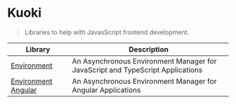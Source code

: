 # Kuoki

> Libraries to help with JavasScript frontend development.

| Library                                                         | Description                                                                    |
| --------------------------------------------------------------- | ------------------------------------------------------------------------------ |
| [Environment](./packages/environment/README.md)                 | An Asynchronous Environment Manager for JavaScript and TypeScript Applications |
| [Environment Angular](./packages/environment-angular/README.md) | An Asynchronous Environment Manager for Angular Applications                   |
